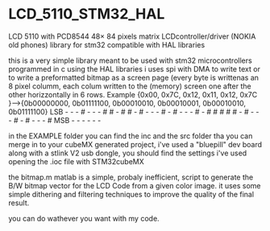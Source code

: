 # LCD_5110_STM32_HAL
LCD 5110 with PCD8544 48× 84 pixels matrix LCDcontroller/driver (NOKIA old phones) library for stm32 compatible with HAL libraries 

this is a very simple library meant to be used with stm32 microcontrollers programmed in c using the HAL libraries
i uses spi with DMA to write text or to write a preformatted bitmap as a screen page (every byte is writtenas an 8 pixel columm, each colum written to the (memory) screen one after the other horizzontally in 6 rows. 
Example {0x00, 0x7C, 0x12, 0x11, 0x12, 0x7C }-->{0b00000000, 0b01111100, 0b00010010, 0b00010001, 0b00010010, 0b01111100}
LSB - - - # - -
    - # # - # #
    - # - - - #
    - # - - - #
    - # # # # # 
    - # - - - #
    - # - - - #
MSB - - - - - -

in the EXAMPLE folder you can find the inc and the src folder tha you can merge in to your cubeMX generated project, i've used a "bluepill" dev board along with a stlink V2 usb dongle, you should find the settings i've used opening the .ioc file with STM32cubeMX

the bitmap.m matlab is a simple, probaly inefficient, script to generate the B/W bitmap vector for the LCD Code from a given color image. it uses some simple dithering and filtering techniques to improve the quality of the final result.

you can do wathever you want with my code.
